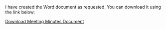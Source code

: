 I have created the Word document as requested. You can download it using the link below:

[Download Meeting Minutes Document](sandbox:/mnt/data/Meeting_Minutes.docx)
